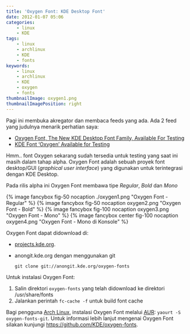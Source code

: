 ```yaml
---
title: 'Oxygen Font: KDE Desktop Font'
date: 2012-01-07 05:06
categories:
    - linux
    - KDE
tags:
    - linux
    - archlinux
    - KDE
    - fonts
keywords:
    - linux
    - archlinux
    - KDE
    - oxygen
    - fonts
thumbnailImage: oxygen1.png
thumbnailImagePosition: right
---
```


Pagi ini membuka akregator dan membaca feeds yang ada. Ada 2 feed yang judulnya menarik perhatian saya:
<!-- more -->

- [Oxygen Font, The New KDE Desktop Font Family, Available For Testing](http://www.webupd8.org/2012/01/oxygen-font-new-kde-desktop-font-family.html)
- [KDE Font ‘Oxygen’ Available for Testing](http://www.omgubuntu.co.uk/2012/01/kde-font-oxygen-available-for-testing/)

Hmm.. font Oxygen sekarang sudah tersedia untuk testing yang saat ini masih dalam tahap alpha. Oxygen Font adalah sebuah proyek font desktop/GUI (*graphical user interface*) yang digunakan untuk terintegrasi dengan KDE Desktop.

Pada rilis alpha ini Oxygen Font membawa tipe *Regular*, *Bold* dan *Mono*

{% image fancybox fig-50 nocaption ./oxygen1.png "Oxygen Font - Regular" %}
{% image fancybox fig-50 nocaption oxygen2.png "Oxygen Font - Bold" %}
{% image fancybox fig-100 nocaption oxygen3.png "Oxygen Font - Mono" %}
{% image fancybox center fig-100 nocaption oxygen4.png "Oxygen Font - Mono di Konsole" %}

Oxygen Font dapat didownload di:

- [projects.kde.org](https://projects.kde.org/projects/playground/artwork/oxygen-fonts/repository).

- anongit.kde.org dengan menggunakan git

  ```
  git clone git://anongit.kde.org/oxygen-fonts
  ```

Untuk instalasi Oxygen Font:

1. Salin direktori `oxygen-fonts` yang telah didownload ke direktori /usr/share/fonts
2. Jalankan perintah `fc-cache -f` untuk build font cache

Bagi pengguna [Arch Linux](http://www.archlinux.org/), instalasi Oxygen Font melalui [AUR](http://aur.archlinux.org/packages.php?ID=55564): `yaourt -S oxygen-fonts-git`. Untuk informasi lebih lanjut mengenai Oxygen Font silakan kunjungi https://github.com/KDE/oxygen-fonts.
